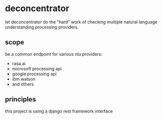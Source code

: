 # deconcentrator

let deconcentrator do the "hard" work of checking multiple natural language understanding processing providers. 

## scope

be a common endpoint for various nlu providers:

- rasa.ai
- microsoft processing api
- google processing api
- ibm watson 
- and others

## principles

this project is using a django rest framework interface
